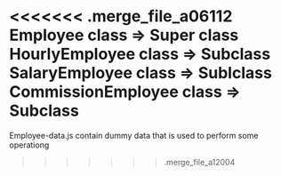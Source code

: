 <<<<<<< .merge_file_a06112
Employee class => Super class
HourlyEmployee class => Subclass
SalaryEmployee class => Sublclass
CommissionEmployee class => Subclass
=======
Employee-data.js contain dummy data that is used to perform some operationg
>>>>>>> .merge_file_a12004
